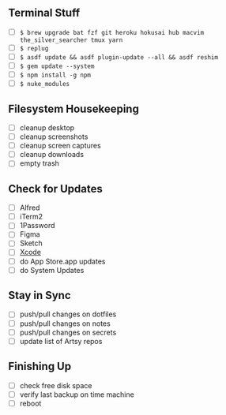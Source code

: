 ## Terminal Stuff

* [ ] `$ brew upgrade bat fzf git heroku hokusai hub macvim the_silver_searcher tmux yarn`
* [ ] `$ replug`
* [ ] `$ asdf update && asdf plugin-update --all && asdf reshim`
* [ ] `$ gem update --system`
* [ ] `$ npm install -g npm`
* [ ] `$ nuke_modules`

## Filesystem Housekeeping

* [ ] cleanup desktop
* [ ] cleanup screenshots
* [ ] cleanup screen captures
* [ ] cleanup downloads
* [ ] empty trash

## Check for Updates

* [ ] Alfred
* [ ] iTerm2
* [ ] 1Password
* [ ] Figma
* [ ] Sketch
* [ ] [Xcode][]
* [ ] do App Store.app updates
* [ ] do System Updates

## Stay in Sync

* [ ] push/pull changes on dotfiles
* [ ] push/pull changes on notes
* [ ] push/pull changes on secrets
* [ ] update list of Artsy repos

## Finishing Up

* [ ] check free disk space
* [ ] verify last backup on time machine
* [ ] reboot

[Xcode]: https://developer.apple.com/download/more/
